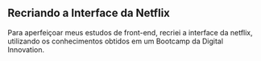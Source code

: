 <h2>Recriando a Interface da Netflix</h2>
<p>Para aperfeiçoar meus estudos de front-end, recriei a interface da netflix, utilizando os conhecimentos obtidos em um Bootcamp da Digital Innovation.
